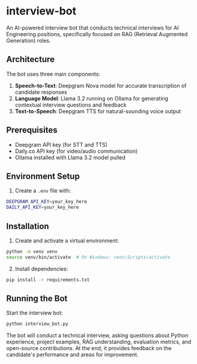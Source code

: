 # interview-bot

An AI-powered interview bot that conducts technical interviews for AI Engineering positions, specifically focused on RAG (Retrieval Augmented Generation) roles.

## Architecture

The bot uses three main components:

1. **Speech-to-Text**: Deepgram Nova model for accurate transcription of candidate responses
2. **Language Model**: Llama 3.2 running on Ollama for generating contextual interview questions and feedback
3. **Text-to-Speech**: Deepgram TTS for natural-sounding voice output

## Prerequisites

- Deepgram API key (for STT and TTS)
- Daily.co API key (for video/audio communication)
- Ollama installed with Llama 3.2 model pulled

## Environment Setup

1. Create a `.env` file with:

```bash
DEEPGRAM_API_KEY=your_key_here
DAILY_API_KEY=your_key_here
```

## Installation

1. Create and activate a virtual environment:
```bash
python -m venv venv
source venv/bin/activate  # On Windows: venv\Scripts\activate
```
2. Install dependencies:
```bash
pip install -r requirements.txt
```

## Running the Bot
Start the interview bot:

```bash
python interview_bot.py
```

The bot will conduct a technical interview, asking questions about Python experience, project examples, RAG understanding, evaluation metrics, and open-source contributions. At the end, it provides feedback on the candidate's performance and areas for improvement.